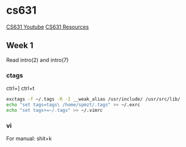 # cs631
[CS631 Youtube](https://www.youtube.com/watch?v=hCqfmuG5Acc&list=PL0qfF8MrJ-jxMfirAdxDs9zIiBg2Wug0z&index=4&pp=iAQB)
[CS631 Resources](https://stevens.netmeister.org/631/)
## Week 1
Read intro(2) and intro(7)

### ctags
ctrl+]
ctrl+t 
```sh
exctags -f ~/.tags -R -I __weak_alias /usr/include/ /usr/src/lib/
echo "set tags=tags\ /home/spmzt/.tags" >> ~/.exrc
echo "set tags+=~/.tags" >> ~/.vimrc
```

### vi
For manual:
shit+k